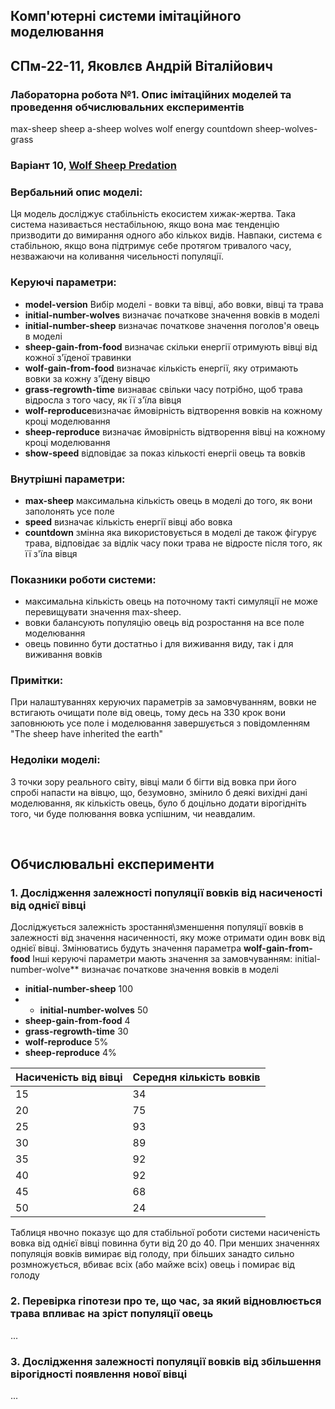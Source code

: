 
## Комп'ютерні системи імітаційного моделювання
## СПм-22-11, **Яковлєв Андрій Віталійович**
### Лабораторна робота №**1**. Опис імітаційних моделей та проведення обчислювальних експериментів

max-sheep
 sheep a-sheep
 wolves wolf
 energy
 countdown
 sheep-wolves-grass
  
### Варіант 10, [Wolf Sheep Predation](https://www.netlogoweb.org/launch#http://www.netlogoweb.org/assets/modelslib/Sample%20Models/Biology/Wolf%20Sheep%20Predation.nlogo)


### Вербальний опис моделі:
Ця модель досліджує стабільність екосистем хижак-жертва. Така система називається нестабільною, якщо вона має тенденцію призводити до вимирання одного або кількох видів. Навпаки, система є стабільною, якщо вона підтримує себе протягом тривалого часу, незважаючи на коливання чисельності популяції. 

### Керуючі параметри:
- **model-version** Вибір моделі - вовки та вівці, або вовки, вівці та трава
- **initial-number-wolves** визначає початкове значення вовків в моделі
- **initial-number-sheep** визначає початкове значення поголов'я овець в моделі
- **sheep-gain-from-food** визначає скільки енергії отримують вівці від кожної з'їденої травинки
- **wolf-gain-from-food** визначає кількість енергії,  яку отримають вовки за кожну з'їдену вівцю
- **grass-regrowth-time** визнаває свільки часу потрібно, щоб трава відросла з того часу, як її з'їла вівця
- **wolf-reproduce**визначає ймовірність відтворення вовків на кожному кроці моделювання
- **sheep-reproduce** визначає ймовірність відтворення вівці на кожному кроці моделювання
- **show-speed** відповідає за показ кількості енергіі овець та вовків
### Внутрішні параметри:
- **max-sheep** максимальна кількість овець в моделі до того, як вони заполонять усе поле
-  **speed** визначає кількість енергії вівці або вовка
- **countdown** змінна яка використовується в моделі де також фігурує трава, відповідає за відлік часу поки трава не відросте після того, як її з'їла вівця

### Показники роботи системи:
- максимальна кількість овець на поточному такті симуляції не може перевищувати значення max-sheep.
- вовки балансують популяцію овець від розростання на все поле моделювання
- овець повинно бути достатньо і для виживання виду, так і для виживання вовків

### Примітки:
При налаштуваннях керуючих параметрів за замовчуванням, вовки не встигають очищати поле від овець, тому десь на 330 крок вони заповнюють усе поле і моделювання завершується з повідомленням "The sheep have inherited the earth"

### Недоліки моделі:
З точки зору реального світу, вівці мали б бігти від вовка при його спробі напасти на вівцю, що, безумовно, змінило б деякі вихідні дані моделювання, як кількість овець, було б доцільно додати вірогідніть того, чи буде полювання вовка успішним, чи неавдалим. 

<br>

## Обчислювальні експерименти 
### 1. Дослідження залежності популяції вовків від насиченості від однієї вівці
Досліджується залежність зростання\зменшення популяції вовків в залежності від значення насиченності, яку може отримати один вовк від однієї вівці. Змінюватись будуть значення параметра **wolf-gain-from-food**
Інші керуючі параметри мають значення за замовчуванням:
initial-number-wolve** визначає початкове значення вовків в моделі
- **initial-number-sheep** 100
- - **initial-number-wolves** 50
- **sheep-gain-from-food** 4
- **grass-regrowth-time** 30
- **wolf-reproduce** 5%
- **sheep-reproduce** 4%

<table>
<thead>
<tr><th>Насиченість від вівці</th><th>Середня кількість вовків</th></tr>
</thead>
<tbody>
<tr><td>15</td><td>34</td></tr>
<tr><td>20</td><td>75</td></tr>
<tr><td>25</td><td>93</td></tr>
<tr><td>30</td><td>89</td></tr>
<tr><td>35</td><td>92</td></tr>
<tr><td>40</td><td>92</td></tr>
<tr><td>45</td><td>68</td></tr>
<tr><td>50</td><td>24</td></tr>
</tbody>
</table>

Таблиця нвочно показує що для стабільної роботи системи насиченість вовка від однієї вівці повинна бути    від 20 до 40. При менших значеннях популяція вовків вимирає від голоду, при більших занадто сильно розмножується, вбиває всіх (або майже всіх) овець і помирає від голоду 

### 2. Перевірка гіпотези про те, що час, за який відновлюється трава впливає на зріст популяції овець
...  

### 3. Дослідження залежності популяції вовків від збільшення вірогідності появлення нової вівці
...  
